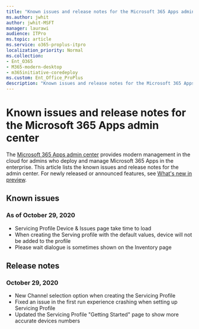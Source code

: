 ```yaml
---
title: "Known issues and release notes for the Microsoft 365 Apps admin center"
ms.author: jwhit
author: jwhit-MSFT
manager: laurawi
audience: ITPro
ms.topic: article
ms.service: o365-proplus-itpro
localization_priority: Normal
ms.collection: 
- Ent_O365
- M365-modern-desktop
- m365initiative-coredeploy
ms.custom: Ent_Office_ProPlus
description: "Known issues and release notes for the Microsoft 365 Apps admin center"
---
```


# Known issues and release notes for the Microsoft 365 Apps admin center

The [Microsoft 365 Apps admin center](https://config.office.com/) provides modern management in the cloud for admins who  deploy and manage Microsoft 365 Apps in the enterprise. This article lists the known issues and release notes for the admin center. For newly released or announced features, see [What's new in preview](overview.md#whats-new-in-preview).
 
## Known issues

### As of October 29, 2020

- Servicing Profile Device & Issues page take time to load
- When creating the Serving profile with the default values, device will not be added to the profile
- Please wait dialogue is sometimes shown on the Inventory page
 

## Release notes

### October 29, 2020

- New Channel selection option when creating the Servicing Profile
- Fixed an issue in the first run experience crashing when setting up Servicing Profile
- Updated the Servicing Profile "Getting Started" page to show more accurate devices numbers
